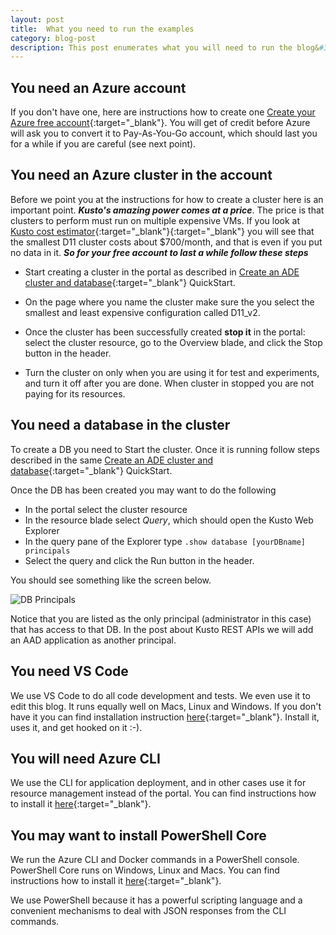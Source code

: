 ```yaml
---
layout: post
title:  What you need to run the examples
category: blog-post 
description: This post enumerates what you will need to run the blog&#39;s examples. It also points at relevant installation instructions and provides some hints how to use a free Azure account for experiments.
---
```


## You need an Azure account 

If you don&#39;t have one, here are instructions how to create one [Create your Azure free account](https://azure.microsoft.com/en-us/free/){:target="_blank"}. You will get  of credit before Azure will ask you to convert it to Pay-As-You-Go account, which should last you for a while if you are careful (see next point).

## You need an Azure cluster in the account

Before we point you at the instructions for how to create a cluster here is an important point. **_Kusto&#39;s amazing power comes at a price_**. The price is that clusters to perform must run on multiple expensive VMs. If you look at [Kusto cost estimator](https://dataexplorer.azure.com/AzureDataExplorerCostEstimator.html){:target="_blank"}{:target="_blank"} you will see that the smallest D11 cluster costs about $700/month, and that is even if you put no data in it. **_So for your free account to last a while follow these steps_** 

- Start creating a cluster in the portal as described in [Create an ADE cluster and database](https://docs.microsoft.com/en-us/azure/data-explorer/create-cluster-database-portal){:target="_blank"} QuickStart. 
    
- On the page  where you name the cluster make sure the you select the smallest and least expensive configuration called D11_v2. 
    
- Once the cluster has been successfully  created **stop it** in the portal: select the cluster resource, go to the Overview blade, and click the Stop button in the header.
    
- Turn the cluster on only when you are using it for test and experiments, and turn it off after you are done. When cluster in stopped you are not paying for its resources. 


## You need a database in the cluster

To create a DB you need to Start the cluster. Once it is running follow steps described in the same  [Create an ADE cluster and database](https://docs.microsoft.com/en-us/azure/data-explorer/create-cluster-database-portal){:target="_blank"} QuickStart. 

Once the DB has been created you may want to do the following
- In the portal select the cluster resource 
- In the resource blade select *Query*, which should open the Kusto Web Explorer
- In the query pane of the Explorer type ```.show database [yourDBname] principals```
- Select the query and click the Run button in the header. 

You should see something like the screen below.



![DB Principals]({{site.baseurl}}/assets/img/db-principals.jpg "DB Principals")

Notice that you are listed as the only principal (administrator in this case) that has access to that DB. In the post about Kusto REST APIs we will add an AAD application as another principal. 

## You need VS Code 

We use VS Code to do all code development and tests. We even use it to edit this blog. It runs equally well on Macs, Linux and Windows. If you don't have it you can find installation instruction [here](https://code.visualstudio.com/Download){:target="_blank"}. Install it, uses it, and get hooked on it :-). 

## You will need Azure CLI

We use the CLI for application deployment, and in other cases use it for resource management instead of the portal. You can find instructions how to install it [here](https://docs.microsoft.com/en-us/cli/azure/install-azure-cli?view=azure-cli-latest){:target="_blank"}. 

## You may want to install PowerShell Core

We run the Azure CLI and Docker commands in a PowerShell console. PowerShell Core runs on Windows, Linux and Macs. You can find instructions how to install it [here](https://github.com/powershell/powershell){:target="_blank"}. 

We use PowerShell because it has a powerful scripting language and a convenient mechanisms to deal with JSON responses from the CLI commands. 

